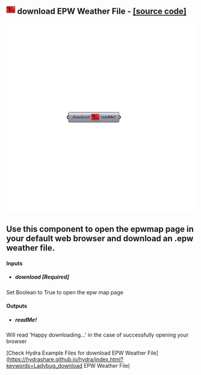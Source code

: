 ## ![](../../images/icons/download_EPW_Weather_File.png) download EPW Weather File - [[source code]](https://github.com/ladybug-tools/ladybug-legacy/tree/master/src/Ladybug_download%20EPW%20Weather%20File.py)

![](../../images/components/download_EPW_Weather_File.png)

Use this component to open the epwmap page in your default web browser and download an .epw weather file.
 -
 

#### Inputs
* ##### download [Required]
Set Boolean to True to open the epw map page

#### Outputs
* ##### readMe!
Will read 'Happy downloading...' in the case of successfully opening your browser


[Check Hydra Example Files for download EPW Weather File](https://hydrashare.github.io/hydra/index.html?keywords=Ladybug_download EPW Weather File)
